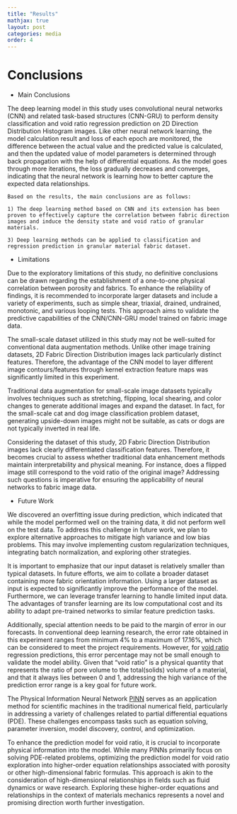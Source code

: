 ```yaml
---
title: "Results"
mathjax: true
layout: post
categories: media
order: 4
---
```


# Conclusions

* Main Conclusions

The deep learning model in this study uses convolutional neural networks (CNN) and related task-based structures (CNN-GRU) to perform density classification and void ratio regression prediction on 2D Direction Distribution Histogram images. Like other neural network learning, the model calculation result and loss of each epoch are monitored, the difference between the actual value and the predicted value is calculated, and then the updated value of model parameters is determined through back propagation with the help of differential equations. As the model goes through more iterations, the loss gradually decreases and converges, indicating that the neural network is learning how to better capture the expected data relationships.
    
    Based on the results, the main conclusions are as follows:
    
    1) The deep learning method based on CNN and its extension has been proven to effectively capture the correlation between fabric direction images and induce the density state and void ratio of granular materials.
       
    3) Deep learning methods can be applied to classification and regression prediction in granular material fabric dataset.

   
 * Limitations

Due to the exploratory limitations of this study, no definitive conclusions can be drawn regarding the establishment of a one-to-one physical correlation between porosity and fabrics. To enhance the reliability of findings, it is recommended to incorporate larger datasets and include a variety of experiments, such as simple shear, triaxial, drained, undrained, monotonic, and various looping tests. This approach aims to validate the predictive capabilities of the CNN/CNN-GRU model trained on fabric image data.

The small-scale dataset utilized in this study may not be well-suited for conventional data augmentation methods. Unlike other image training datasets, 2D Fabric Direction Distribution images lack particularly distinct features. Therefore, the advantage of the CNN model to layer different image contours/features through kernel extraction feature maps was significantly limited in this experiment.

Traditional data augmentation for small-scale image datasets typically involves techniques such as stretching, flipping, local shearing, and color changes to generate additional images and expand the dataset. In fact, for the small-scale cat and dog image classification problem dataset, generating upside-down images might not be suitable, as cats or dogs are not typically inverted in real life.

Considering the dataset of this study, 2D Fabric Direction Distribution images lack clearly differentiated classification features. Therefore, it becomes crucial to assess whether traditional data enhancement methods maintain interpretability and physical meaning. For instance, does a flipped image still correspond to the void ratio of the original image? Addressing such questions is imperative for ensuring the applicability of neural networks to fabric image data.


 * Future Work

We discovered an overfitting issue during prediction, which indicated that while the model performed well on the training data, it did not perform well on the test data. To address this challenge in future work, we plan to explore alternative approaches to mitigate high variance and low bias problems. This may involve implementing custom regularization techniques, integrating batch normalization, and exploring other strategies.

It is important to emphasize that our input dataset is relatively smaller than typical datasets. In future efforts, we aim to collate a broader dataset containing more fabric orientation information. Using a larger dataset as input is expected to significantly improve the performance of the model. Furthermore, we can leverage transfer learning to handle limited input data. The advantages of transfer learning are its low computational cost and its ability to adapt pre-trained networks to similar feature prediction tasks.

Additionally, special attention needs to be paid to the margin of error in our forecasts. In conventional deep learning research, the error rate obtained in this experiment ranges from minimum 4% to a maximum of 17.16%, which can be considered to meet the project requirements. However, for [void ratio] regression predictions, this error percentage may not be small enough to validate the model ability. Given that “void ratio” is a physical quantity that represents the ratio of pore volume to the total(solids) volume of a material, and that it always lies between 0 and 1, addressing the high variance of the prediction error range is a key goal for future work.

The Physical Information Neural Network [PINN] serves as an application method for scientific machines in the traditional numerical field, particularly in addressing a variety of challenges related to partial differential equations (PDE). These challenges encompass tasks such as equation solving, parameter inversion, model discovery, control, and optimization.

To enhance the prediction model for void ratio, it is crucial to incorporate physical information into the model. While many PINNs primarily focus on solving PDE-related problems, optimizing the prediction model for void ratio exploration into higher-order equation relationships associated with porosity or other high-dimensional fabric formulas. This approach is akin to the consideration of high-dimensional relationships in fields such as fluid dynamics or wave research. Exploring these higher-order equations and relationships in the context of materials mechanics represents a novel and promising direction worth further investigation.
 

[PINN]: https://en.wikipedia.org/wiki/Physics-informed_neural_networks
[void ratio]: https://en.wikipedia.org/wiki/Void_ratio

